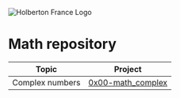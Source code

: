 ![Holberton France Logo](https://images.squarespace-cdn.com/content/v1/60bf70d860f31b4f60455443/1625061110826-904UGWRZ9PX81YWARXMT/HolbertonFRANCEFichier+16.png?format=1500w)

# **Math repository**

| Topic | Project |
| - | -|
|Complex numbers| [0x00-math_complex](https://github.com/rmarcais/holbertonschool-math/tree/main/0x00-math_complex) |

